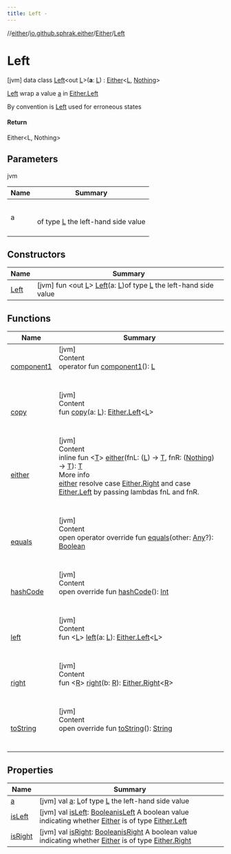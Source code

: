 ```yaml
---
title: Left -
---
```

//[either](../../../index.md)/[io.github.sphrak.either](../../index.md)/[Either](../index.md)/[Left](index.md)



# Left  
 [jvm] data class [Left](index.md)<out [L](index.md)>(**a**: [L](index.md)) : [Either](../index.md)<[L](index.md), [Nothing](https://kotlinlang.org/api/latest/jvm/stdlib/kotlin/-nothing/index.html)> 

[Left](index.md) wrap a value [a](a.md) in [Either.Left](index.md)



By convention is [Left](index.md) used for erroneous states



#### Return  


Either<L, Nothing>

   


## Parameters  
  
jvm  
  
|  Name|  Summary| 
|---|---|
| <a name="io.github.sphrak.either/Either.Left///PointingToDeclaration/"></a>a| <a name="io.github.sphrak.either/Either.Left///PointingToDeclaration/"></a><br><br>of type [L](index.md) the left-hand side value<br><br>
  


## Constructors  
  
|  Name|  Summary| 
|---|---|
| <a name="io.github.sphrak.either/Either.Left/Left/#TypeParam(bounds=[kotlin.Any?])/PointingToDeclaration/"></a>[Left](-left.md)| <a name="io.github.sphrak.either/Either.Left/Left/#TypeParam(bounds=[kotlin.Any?])/PointingToDeclaration/"></a> [jvm] fun <out [L](index.md)> [Left](-left.md)(a: [L](index.md))of type [L](index.md) the left-hand side value   <br>


## Functions  
  
|  Name|  Summary| 
|---|---|
| <a name="io.github.sphrak.either/Either.Left/component1/#/PointingToDeclaration/"></a>[component1](component1.md)| <a name="io.github.sphrak.either/Either.Left/component1/#/PointingToDeclaration/"></a>[jvm]  <br>Content  <br>operator fun [component1](component1.md)(): [L](index.md)  <br><br><br>
| <a name="io.github.sphrak.either/Either.Left/copy/#TypeParam(bounds=[kotlin.Any?])/PointingToDeclaration/"></a>[copy](copy.md)| <a name="io.github.sphrak.either/Either.Left/copy/#TypeParam(bounds=[kotlin.Any?])/PointingToDeclaration/"></a>[jvm]  <br>Content  <br>fun [copy](copy.md)(a: [L](index.md)): [Either.Left](index.md)<[L](index.md)>  <br><br><br>
| <a name="io.github.sphrak.either/Either/either/#kotlin.Function1[TypeParam(bounds=[kotlin.Any?]),TypeParam(bounds=[kotlin.Any?])]#kotlin.Function1[kotlin.Nothing,TypeParam(bounds=[kotlin.Any?])]/PointingToDeclaration/"></a>[either](index.md#%5Bio.github.sphrak.either%2FEither%2Feither%2F%23kotlin.Function1%5BTypeParam%28bounds%3D%5Bkotlin.Any%3F%5D%29%2CTypeParam%28bounds%3D%5Bkotlin.Any%3F%5D%29%5D%23kotlin.Function1%5Bkotlin.Nothing%2CTypeParam%28bounds%3D%5Bkotlin.Any%3F%5D%29%5D%2FPointingToDeclaration%2F%5D%2FFunctions%2F1766055384)| <a name="io.github.sphrak.either/Either/either/#kotlin.Function1[TypeParam(bounds=[kotlin.Any?]),TypeParam(bounds=[kotlin.Any?])]#kotlin.Function1[kotlin.Nothing,TypeParam(bounds=[kotlin.Any?])]/PointingToDeclaration/"></a>[jvm]  <br>Content  <br>inline fun <[T](index.md#%5Bio.github.sphrak.either%2FEither%2Feither%2F%23kotlin.Function1%5BTypeParam%28bounds%3D%5Bkotlin.Any%3F%5D%29%2CTypeParam%28bounds%3D%5Bkotlin.Any%3F%5D%29%5D%23kotlin.Function1%5Bkotlin.Nothing%2CTypeParam%28bounds%3D%5Bkotlin.Any%3F%5D%29%5D%2FPointingToDeclaration%2F%5D%2FFunctions%2F1766055384)> [either](index.md#%5Bio.github.sphrak.either%2FEither%2Feither%2F%23kotlin.Function1%5BTypeParam%28bounds%3D%5Bkotlin.Any%3F%5D%29%2CTypeParam%28bounds%3D%5Bkotlin.Any%3F%5D%29%5D%23kotlin.Function1%5Bkotlin.Nothing%2CTypeParam%28bounds%3D%5Bkotlin.Any%3F%5D%29%5D%2FPointingToDeclaration%2F%5D%2FFunctions%2F1766055384)(fnL: ([L](index.md)) -> [T](index.md#%5Bio.github.sphrak.either%2FEither%2Feither%2F%23kotlin.Function1%5BTypeParam%28bounds%3D%5Bkotlin.Any%3F%5D%29%2CTypeParam%28bounds%3D%5Bkotlin.Any%3F%5D%29%5D%23kotlin.Function1%5Bkotlin.Nothing%2CTypeParam%28bounds%3D%5Bkotlin.Any%3F%5D%29%5D%2FPointingToDeclaration%2F%5D%2FFunctions%2F1766055384), fnR: ([Nothing](https://kotlinlang.org/api/latest/jvm/stdlib/kotlin/-nothing/index.html)) -> [T](index.md#%5Bio.github.sphrak.either%2FEither%2Feither%2F%23kotlin.Function1%5BTypeParam%28bounds%3D%5Bkotlin.Any%3F%5D%29%2CTypeParam%28bounds%3D%5Bkotlin.Any%3F%5D%29%5D%23kotlin.Function1%5Bkotlin.Nothing%2CTypeParam%28bounds%3D%5Bkotlin.Any%3F%5D%29%5D%2FPointingToDeclaration%2F%5D%2FFunctions%2F1766055384)): [T](index.md#%5Bio.github.sphrak.either%2FEither%2Feither%2F%23kotlin.Function1%5BTypeParam%28bounds%3D%5Bkotlin.Any%3F%5D%29%2CTypeParam%28bounds%3D%5Bkotlin.Any%3F%5D%29%5D%23kotlin.Function1%5Bkotlin.Nothing%2CTypeParam%28bounds%3D%5Bkotlin.Any%3F%5D%29%5D%2FPointingToDeclaration%2F%5D%2FFunctions%2F1766055384)  <br>More info  <br>[either](../either.md) resolve case [Either.Right](../-right/index.md) and case [Either.Left](index.md) by passing lambdas fnL and fnR.  <br><br><br>
| <a name="kotlin/Any/equals/#kotlin.Any?/PointingToDeclaration/"></a>[equals](../-right/index.md#%5Bkotlin%2FAny%2Fequals%2F%23kotlin.Any%3F%2FPointingToDeclaration%2F%5D%2FFunctions%2F1766055384)| <a name="kotlin/Any/equals/#kotlin.Any?/PointingToDeclaration/"></a>[jvm]  <br>Content  <br>open operator override fun [equals](../-right/index.md#%5Bkotlin%2FAny%2Fequals%2F%23kotlin.Any%3F%2FPointingToDeclaration%2F%5D%2FFunctions%2F1766055384)(other: [Any](https://kotlinlang.org/api/latest/jvm/stdlib/kotlin/-any/index.html)?): [Boolean](https://kotlinlang.org/api/latest/jvm/stdlib/kotlin/-boolean/index.html)  <br><br><br>
| <a name="kotlin/Any/hashCode/#/PointingToDeclaration/"></a>[hashCode](../-right/index.md#%5Bkotlin%2FAny%2FhashCode%2F%23%2FPointingToDeclaration%2F%5D%2FFunctions%2F1766055384)| <a name="kotlin/Any/hashCode/#/PointingToDeclaration/"></a>[jvm]  <br>Content  <br>open override fun [hashCode](../-right/index.md#%5Bkotlin%2FAny%2FhashCode%2F%23%2FPointingToDeclaration%2F%5D%2FFunctions%2F1766055384)(): [Int](https://kotlinlang.org/api/latest/jvm/stdlib/kotlin/-int/index.html)  <br><br><br>
| <a name="io.github.sphrak.either/Either/left/#TypeParam(bounds=[kotlin.Any?])/PointingToDeclaration/"></a>[left](../left.md)| <a name="io.github.sphrak.either/Either/left/#TypeParam(bounds=[kotlin.Any?])/PointingToDeclaration/"></a>[jvm]  <br>Content  <br>fun <[L](../left.md)> [left](../left.md)(a: [L](../left.md)): [Either.Left](index.md)<[L](../left.md)>  <br><br><br>
| <a name="io.github.sphrak.either/Either/right/#TypeParam(bounds=[kotlin.Any?])/PointingToDeclaration/"></a>[right](../right.md)| <a name="io.github.sphrak.either/Either/right/#TypeParam(bounds=[kotlin.Any?])/PointingToDeclaration/"></a>[jvm]  <br>Content  <br>fun <[R](../right.md)> [right](../right.md)(b: [R](../right.md)): [Either.Right](../-right/index.md)<[R](../right.md)>  <br><br><br>
| <a name="kotlin/Any/toString/#/PointingToDeclaration/"></a>[toString](../-right/index.md#%5Bkotlin%2FAny%2FtoString%2F%23%2FPointingToDeclaration%2F%5D%2FFunctions%2F1766055384)| <a name="kotlin/Any/toString/#/PointingToDeclaration/"></a>[jvm]  <br>Content  <br>open override fun [toString](../-right/index.md#%5Bkotlin%2FAny%2FtoString%2F%23%2FPointingToDeclaration%2F%5D%2FFunctions%2F1766055384)(): [String](https://kotlinlang.org/api/latest/jvm/stdlib/kotlin/-string/index.html)  <br><br><br>


## Properties  
  
|  Name|  Summary| 
|---|---|
| <a name="io.github.sphrak.either/Either.Left/a/#/PointingToDeclaration/"></a>[a](a.md)| <a name="io.github.sphrak.either/Either.Left/a/#/PointingToDeclaration/"></a> [jvm] val [a](a.md): [L](index.md)of type [L](index.md) the left-hand side value   <br>
| <a name="io.github.sphrak.either/Either.Left/isLeft/#/PointingToDeclaration/"></a>[isLeft](is-left.md)| <a name="io.github.sphrak.either/Either.Left/isLeft/#/PointingToDeclaration/"></a> [jvm] val [isLeft](is-left.md): [Boolean](https://kotlinlang.org/api/latest/jvm/stdlib/kotlin/-boolean/index.html)[isLeft](../is-left.md) A boolean value indicating whether [Either](../index.md) is of type [Either.Left](index.md)   <br>
| <a name="io.github.sphrak.either/Either.Left/isRight/#/PointingToDeclaration/"></a>[isRight](is-right.md)| <a name="io.github.sphrak.either/Either.Left/isRight/#/PointingToDeclaration/"></a> [jvm] val [isRight](is-right.md): [Boolean](https://kotlinlang.org/api/latest/jvm/stdlib/kotlin/-boolean/index.html)[isRight](../is-right.md) A boolean value indicating whether [Either](../index.md) is of type [Either.Right](../-right/index.md)   <br>

